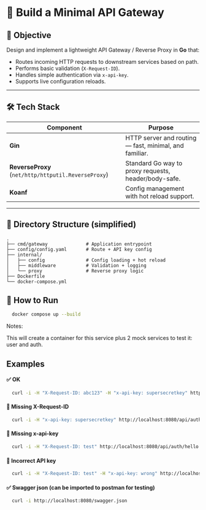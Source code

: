 # 🧱 Build a Minimal API Gateway

## 🎯 Objective

Design and implement a lightweight API Gateway / Reverse Proxy in **Go** that:

- Routes incoming HTTP requests to downstream services based on path.
- Performs basic validation (`X-Request-ID`).
- Handles simple authentication via `x-api-key`.
- Supports live configuration reloads.


---

## 🛠️ Tech Stack

| Component | Purpose |
|----------|---------|
| **Gin** | HTTP server and routing — fast, minimal, and familiar. |
| **ReverseProxy** (`net/http/httputil.ReverseProxy`) | Standard Go way to proxy requests, header/body-safe. |
| **Koanf** | Config management with hot reload support. |

---

## 📂 Directory Structure (simplified)

```
.
├── cmd/gateway              # Application entrypoint
├── config/config.yaml       # Route + API key config
├── internal/
│   ├── config               # Config loading + hot reload
│   ├── middleware           # Validation + logging
│   └── proxy                # Reverse proxy logic
├── Dockerfile
└── docker-compose.yml
```

## 🚀 How to Run

```bash
  docker compose up --build
```
Notes: 

This will create a container for this service plus 2 mock services to test it: user and auth.

##  Examples

#### ✅  OK
```bash
  curl -i -H "X-Request-ID: abc123" -H "x-api-key: supersecretkey" http://localhost:8080/api/auth/hello
```

#### 🚫 Missing X-Request-ID
```bash
  curl -i -H "x-api-key: supersecretkey" http://localhost:8080/api/auth/hello
```

#### 🚫 Missing x-api-key
```bash
  curl -i -H "X-Request-ID: test" http://localhost:8080/api/auth/hello
```

#### 🚫 Incorrect API key
```bash
  curl -i -H "X-Request-ID: test" -H "x-api-key: wrong" http://localhost:8080/api/auth/hello
```

#### ✅ Swagger json (can be imported to postman for testing)
```bash
  curl -i http://localhost:8080/swagger.json
```
